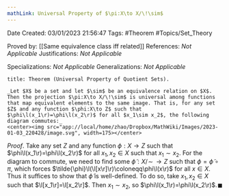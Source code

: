 ```yaml
---
mathLink: Universal Property of $\pi:X\to X/\!\sim$
---
```


<div class="topSpace"></div>

Date Created: 03/01/2023 21:56:47
Tags: #Theorem #Topics/Set_Theory

Proved by: [[Same equivalence class iff related]]
References: _Not Applicable_
Justifications: _Not Applicable_

Specializations: _Not Applicable_
Generalizations: _Not Applicable_

``` ad-Theorem
title: Theorem (Universal Property of Quotient Sets).

_Let $X$ be a set and let $\sim$ be an equivalence relation on $X$. Then the projection $\pi:X\to X/\!\sim$ is universal among functions that map equivalent elements to the same image. That is, for any set $Z$ and any function $\phi:X\to Z$ such that $\phi\l(x_1\r)=\phi\l(x_2\r)$ for all $x_1\sim x_2$, the following diagram commutes:_
<center><img src="app://local/home/zhao/Dropbox/MathWiki/Images/2023-01-03_220428/image.svg", width=175></center>

```

_Proof_. Take any set $Z$ and any function $\phi:X\to Z$ such that $\phi\l(x_1\r)=\phi\l(x_2\r)$ for all $x_1,x_2\in X$ such that $x_1\sim x_2$. For the diagram to commute, we need to find some $\tilde{\phi}:X/\!\sim\,\to Z$ such that $\phi=\tilde{\phi}\circ\pi$, which forces $\tilde{\phi}\l(\l[x\r]\r)\coloneqq\phi\l(x\r)$ for all $x\in X$. Thus it suffices to show that $\tilde{\phi}$ is well-defined. To do so, take $x_1,x_2\in X$ such that $\l[x_1\r]=\l[x_2\r]$. Then $x_1\sim x_2$, so $\phi\l(x_1\r)=\phi\l(x_2\r)$.<span style="float:right;">$\blacksquare$</span>
